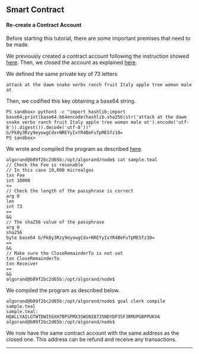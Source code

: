 ## Smart Contract

#### Re-create a Contract Account

Before starting this tutorial, there are some important premises that need to be made.

We previously created a contract account following the instruction showed [here](). Then, we closed the account as explained [here]().

We defined the same private key of 73 letters

```
attack at the dawm snake verbs ranch fruit Italy apple tree woman male at
```

Then, we codified this key obtaining a base64 string.

```
PS sandbox> python3 -c "import hashlib;import base64;print(base64.b64encode(hashlib.sha256(str('attack at the dawm snake verbs ranch fruit Italy apple tree woman male at').encode('utf-8')).digest()).decode('utf-8'))"
G/Pk8y3Rzy9eyowgCdx+NREYyIxYR4BeFuTpMESfz10=
PS sandbox> 
```

We wrote and compiled the program as described [here]().

```
algorand@b89f2bc2d65b:/opt/algorand/node$ cat sample.teal
// Check the Fee is resonable
// In this case 10,000 microalgos
txn Fee
int 10000
<=
// Check the length of the passphrase is correct
arg 0
len
int 73
==
&&
// The sha256 value of the passphrase
arg 0
sha256
byte base64 G/Pk8y3Rzy9eyowgCdx+NREYyIxYR4BeFuTpMESfz10=
==
&&
// Make sure the CloseRemainderTo is not set
txn CloseRemainderTo
txn Receiver
==
&&
algorand@b89f2bc2d65b:/opt/algorand/node$
```

We compiled the program as described below.

```
algorand@b89f2bc2d65b:/opt/algorand/node$ goal clerk compile sample.teal
sample.teal: HQALLYAILGTWTDWI56XH7BPSPMX3SWSNIB735NDYDP3SF3RMUPGBPPUKVA
algorand@b89f2bc2d65b:/opt/algorand/node$
```

We now have the same contract account with the same address as the closed one. This address can be refund and receive any transactions.

------
